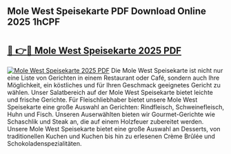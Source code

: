 ## Mole West Speisekarte PDF Download Online 2025 1hCPF

# <h2><a href="http://gc97eoo.nevu.top/?p=Mole+West+Speisekarte">🔗 👉🔴 Mole West Speisekarte 2025 PDF</a></h2>

[![Mole West Speisekarte 2025 PDF](https://i.imgur.com/dBaPXMq.png)](http://gc97eoo.nevu.top/?p=Mole+West+Speisekarte)
Die Mole West Speisekarte ist nicht nur eine Liste von Gerichten in einem Restaurant oder Café, sondern auch Ihre Möglichkeit, ein köstliches und für Ihren Geschmack geeignetes Gericht zu wählen. Unser Salatbereich auf der Mole West Speisekarte bietet leichte und frische Gerichte. Für Fleischliebhaber bietet unsere Mole West Speisekarte eine große Auswahl an Gerichten: Rindfleisch, Schweinefleisch, Huhn und Fisch. Unseren Auserwählten bieten wir Gourmet-Gerichte wie Schaschlik und Steak an, die auf einem Holzfeuer zubereitet werden. Unsere Mole West Speisekarte bietet eine große Auswahl an Desserts, von traditionellen Kuchen und Kuchen bis hin zu erlesenen Crème Brûlée und Schokoladenspezialitäten.
